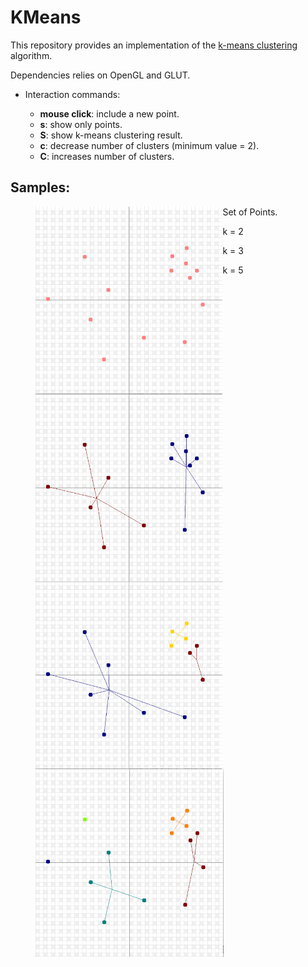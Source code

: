 # KMeans

This repository provides an implementation of the [k-means clustering](https://en.wikipedia.org/wiki/K-means_clustering) algorithm.

Dependencies relies on OpenGL and GLUT.

* Interaction commands:

  - **mouse click**: include a new point.
  - **s**: show only points.
  - **S**: show k-means clustering result.
  - **c**: decrease number of clusters (minimum value = 2).
  - **C**: increases number of clusters.

## Samples:

<figure>
  <img src="https://github.com/paulaceccon/KMeans/blob/master/Sample/points.png" style="float: left;" height="300px">
  <figcaption>Set of Points.</figcaption>
</figure> 

<figure>
  <img src="https://github.com/paulaceccon/KMeans/blob/master/Sample/clusters%3D2.png" style="float: left;" height="300px">
  <figcaption>k = 2</figcaption>
</figure> 

<figure>
  <img src="https://github.com/paulaceccon/KMeans/blob/master/Sample/clusters%3D3.png" style="float: left;" height="300px">
  <figcaption>k = 3</figcaption>
</figure> 

<figure>
  <img src="https://github.com/paulaceccon/KMeans/blob/master/Sample/clusters%3D5.png" style="float: left;" height="300px">
  <figcaption>k = 5</figcaption>
</figure> 

